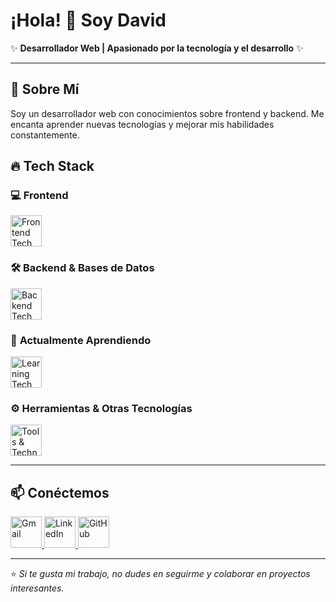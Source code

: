 # ¡Hola! 👋 Soy David

✨ **Desarrollador Web | Apasionado por la tecnología y el desarrollo** ✨  

---

## 🚀 **Sobre Mí**
Soy un desarrollador web con conocimientos sobre frontend y backend. Me encanta aprender nuevas tecnologías y mejorar mis habilidades constantemente.

## 🔥 **Tech Stack**
### 💻 **Frontend**
<p align="left">
  <img src="https://skillicons.dev/icons?i=html,css,js,react,vue,bootstrap" height="50" alt="Frontend Tech Stack">
</p>

### 🛠 **Backend & Bases de Datos**
<p align="left">
  <img src="https://skillicons.dev/icons?i=nodejs,express,python,php,mysql" height="50" alt="Backend Tech Stack">
</p>

### 🌱 **Actualmente Aprendiendo**
<p align="left">
  <img src="https://skillicons.dev/icons?i=vue,tailwind" height="50" alt="Learning Tech Stack">
</p>

### ⚙️ **Herramientas & Otras Tecnologías**
<p align="left"> <img src="https://skillicons.dev/icons?i=git,notion,vscode" height="50" alt="Tools & Technologies"> </p>

---

## 📫 **Conéctemos**
<p align="left">
  <a href="mailto:dmolinacastillo@gmail.com">
    <img src="https://skillicons.dev/icons?i=gmail" height="50" alt="Gmail">
  </a>
  <a href="https://linkedin.com/in/david-molina-castillo">
    <img src="https://skillicons.dev/icons?i=linkedin" height="50" alt="LinkedIn">
  </a>
  <a href="https://github.com/DavidMC-35">
    <img src="https://skillicons.dev/icons?i=github" height="50" alt="GitHub">
  </a>
</p>

---

⭐️ *Si te gusta mi trabajo, no dudes en seguirme y colaborar en proyectos interesantes.*
<!--
**DavidMC-35/DavidMC-35** is a ✨ _special_ ✨ repository because its `README.md` (this file) appears on your GitHub profile.

## 📊 **Mis Estadísticas**
<div align="center">
  <img src="https://github-readme-stats.vercel.app/api?username=DavidMC-35&show_icons=true&theme=radical" alt="Estadísticas" width="45%">
  <img src="https://github-readme-stats.vercel.app/api/top-langs/?username=DavidMC-35&layout=compact&theme=radical" alt="Lenguajes más usados"  width="35%">
</div>

Here are some ideas to get you started:

- 🔭 I’m currently working on ...
- 🌱 I’m currently learning ...
- 👯 I’m looking to collaborate on ...
- 🤔 I’m looking for help with ...
- 💬 Ask me about ...
- 📫 How to reach me: ...
- 😄 Pronouns: ...
- ⚡ Fun fact: ...
-->
